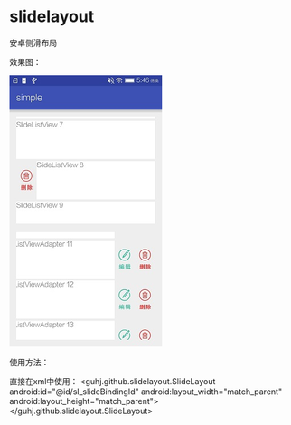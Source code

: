 # slidelayout
安卓侧滑布局

效果图：

![slidelayout](https://raw.githubusercontent.com/guhongjie/slidelayout/master/img/image.jpg)

使用方法：

直接在xml中使用：
            <guhj.github.slidelayout.SlideLayout 
                android:id="@id/sl_slideBindingId"
                android:layout_width="match_parent"
                android:layout_height="match_parent">
                <RelativeLayout
                    android:id="@id/sl_contentLayout"
                    android:layout_width="match_parent"
                    android:layout_height="90dp"
                    android:background="@android:color/white">
                    <TextView
                        android:id="@+id/tv_title"
                        android:layout_width="wrap_content"
                        android:layout_height="wrap_content"
                        android:textSize="18sp" />
                </RelativeLayout>
                <View
                    android:id="@id/sl_leftLayout"
                    android:layout_width="40dp"
                    android:layout_height="match_parent"/>
                <View
                    android:id="@id/sl_rightLayout"
                    android:layout_width="80dp"
                    android:layout_height="match_parent"/>
            </guhj.github.slidelayout.SlideLayout>
